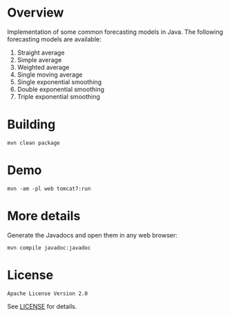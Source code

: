 # Overview

Implementation of some common forecasting models in Java. The following
forecasting models are available:

1. Straight average
1. Simple average
1. Weighted average
1. Single moving average
1. Single exponential smoothing
1. Double exponential smoothing
1. Triple exponential smoothing

# Building

`mvn clean package`

# Demo

`mvn -am -pl web tomcat7:run`

# More details

Generate the Javadocs and open them in any web browser:

`mvn compile javadoc:javadoc`

# License

    Apache License Version 2.0

See [LICENSE](LICENSE) for details.
